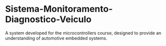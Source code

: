 # Sistema-Monitoramento-Diagnostico-Veiculo
A system developed for the microcontrollers course, designed to provide an understanding of automotive embedded systems.
